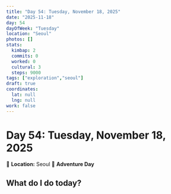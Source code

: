 ```yaml
---
title: "Day 54: Tuesday, November 18, 2025"
date: "2025-11-18"
day: 54
dayOfWeek: "Tuesday"
location: "Seoul"
photos: []
stats:
  kimbap: 2
  commits: 0
  worked: 0
  cultural: 3
  steps: 9000
tags: ["exploration","seoul"]
draft: true
coordinates:
  lat: null
  lng: null
work: false
---
```

# Day 54: Tuesday, November 18, 2025

📍 **Location:** Seoul
🎒 **Adventure Day**

## What do I do today?


